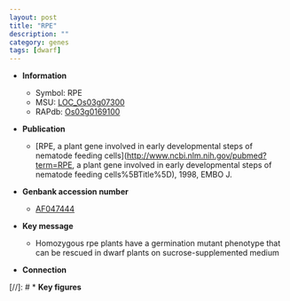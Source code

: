 ```yaml
---
layout: post
title: "RPE"
description: ""
category: genes
tags: [dwarf]
---
```


* **Information**  
    + Symbol: RPE  
    + MSU: [LOC_Os03g07300](http://rice.uga.edu/cgi-bin/ORF_infopage.cgi?orf=LOC_Os03g07300)  
    + RAPdb: [Os03g0169100](http://rapdb.dna.affrc.go.jp/viewer/gbrowse_details/irgsp1?name=Os03g0169100)  

* **Publication**  
    + [RPE, a plant gene involved in early developmental steps of nematode feeding cells](http://www.ncbi.nlm.nih.gov/pubmed?term=RPE, a plant gene involved in early developmental steps of nematode feeding cells%5BTitle%5D), 1998, EMBO J.

* **Genbank accession number**  
    + [AF047444](http://www.ncbi.nlm.nih.gov/nuccore/AF047444)

* **Key message**  
    + Homozygous rpe plants have a germination mutant phenotype that can be rescued in dwarf plants on sucrose-supplemented medium

* **Connection**  

[//]: # * **Key figures**  



